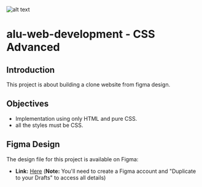 ![alt text](https://s3.amazonaws.com/alu-intranet.hbtn.io/uploads/medias/2021/4/1f4cd63ecc3a8c03b0f4309b74aca179e225aabf.jpg?X-Amz-Algorithm=AWS4-HMAC-SHA256&X-Amz-Credential=AKIARDDGGGOUZTW2RLVB%2F20240523%2Fus-east-1%2Fs3%2Faws4_request&X-Amz-Date=20240523T194408Z&X-Amz-Expires=86400&X-Amz-SignedHeaders=host&X-Amz-Signature=23e85a8e78a3935aab5316f7d2f68e83c8ea43837b64f179bb985ac19f354039)

# alu-web-development - CSS Advanced

## Introduction

This project is about building a clone website from figma design.

## Objectives

- Implementation using only HTML and pure CSS.
- all the styles must be CSS.

## Figma Design

The design file for this project is available on Figma:

- **Link:** [Here](https://intranet.aluswe.com/rltoken/AvebjcsZhQIMt3DsN_fiZA) (**Note:** You'll need to create a Figma account and "Duplicate to your Drafts" to access all details)
